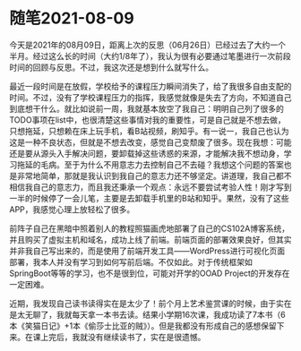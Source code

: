 # 随笔2021-08-09
今天是2021年的08月09日，距离上次的反思（06月26日）已经过去了大约一个半月。经过这么长的时间（大约1/8年了），我认为很有必要通过笔墨进行一次前段时间的回顾与反思。不过，我这次还是想到什么就写什么。

最近一段时间是在放假，学校给予的课程压力瞬间消失了，给了我很多自由支配的时间。不过，没有了学校课程压力的指挥，我感觉就像是失去了方向，不知道自己到底想干什么。就比如说前一周，我就基本放空了我自己：明明自己列了很多的TODO事项在list中，也很清楚这些事情对我的重要性，可是自己就是不想去做，只想拖延，只想赖在床上玩手机，看B站视频，刷知乎。有一说一，我自己也认为这是一种不良状态，但就是不想去改变，感觉自己变颓废了很多。现在我想：可能还是要从源头入手解决问题，要卸载掉这些诱惑的来源，才能解决我不想动身，学习拖延的毛病。至于为什么不用意志力去控制自己不去碰？我想这个问题的答案也是非常地简单，那就是我认识到我自己的意志力还不够坚定。讲道理，我自己都不相信我自己的意志力，而且我还秉承一个观点：永远不要尝试考验人性！刚才写到一半的时候停了一会儿笔，主要是去卸载手机里的B站和知乎。果然，没有了这些APP，我感觉心理上放轻松了很多。

前阵子自己在黑暗中照着别人的教程照猫画虎地部署了自己的CS102A博客系统，并且购买了虚拟主机和域名，成功上线了前端。前端页面的部署效果良好，但其实并非我自己写出来的，而是使用了前端开发工具——WordPress进行可视化页面部署，我本人并没有学习到如何写前后端。不仅如此。对于传统框架如SpringBoot等等的学习，也不是很到位，可能对开学的OOAD Project的开发存在一定困难。

近期，我发现自己读书读得实在是太少了！前个月上艺术鉴赏课的时候，由于实在是太无聊了，我就每天拿一本书去读。结果小学期16次课，我成功读了7本书（6本《笑猫日记》+1本《偷莎士比亚的贼》）。但是我都没有形成自己的感想保留下来。在课上完后，我就没有继续读书了，实在是很遗憾。
